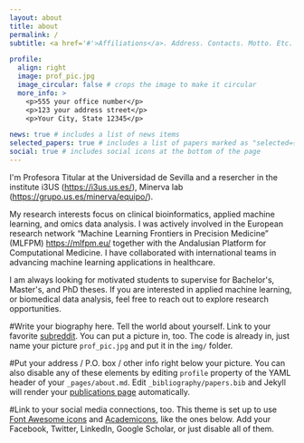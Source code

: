 ```yaml
---
layout: about
title: about
permalink: /
subtitle: <a href='#'>Affiliations</a>. Address. Contacts. Motto. Etc.

profile:
  align: right
  image: prof_pic.jpg
  image_circular: false # crops the image to make it circular
  more_info: >
    <p>555 your office number</p>
    <p>123 your address street</p>
    <p>Your City, State 12345</p>

news: true # includes a list of news items
selected_papers: true # includes a list of papers marked as "selected={true}"
social: true # includes social icons at the bottom of the page
---
```



I'm Profesora Titular at the Universidad de Sevilla and a resercher in the institute i3US (https://i3us.us.es/), Minerva lab (https://grupo.us.es/minerva/equipo/).

My research interests focus on clinical bioinformatics, applied machine learning, and omics data analysis. I was actively involved in the European research network “Machine Learning Frontiers in Precision Medicine” (MLFPM) https://mlfpm.eu/ together with the Andalusian Platform for Computational Medicine. I have collaborated with international teams in advancing machine learning applications in healthcare.

I am always looking for motivated students to supervise for Bachelor's, Master's, and PhD theses. If you are interested in applied machine learning, or biomedical data analysis, feel free to reach out to explore research opportunities. 

#Write your biography here. Tell the world about yourself. Link to your favorite [subreddit](http://reddit.com). You can put a picture in, too. The code is already in, just name your picture `prof_pic.jpg` and put it in the `img/` folder.

#Put your address / P.O. box / other info right below your picture. You can also disable any of these elements by editing `profile` property of the YAML header of your `_pages/about.md`. Edit `_bibliography/papers.bib` and Jekyll will render your [publications page](/al-folio/publications/) automatically.

#Link to your social media connections, too. This theme is set up to use [Font Awesome icons](https://fontawesome.com/) and [Academicons](https://jpswalsh.github.io/academicons/), like the ones below. Add your Facebook, Twitter, LinkedIn, Google Scholar, or just disable all of them.
